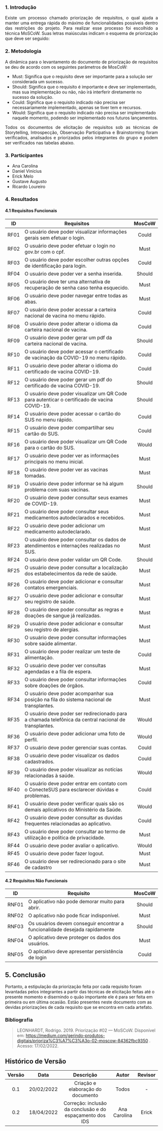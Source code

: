 ### 1. Introdução

<p style="text-align: justify;"> Existe um processo chamado priorização de requisitos, o qual ajuda a manter uma entrega rápida do máximo de funcionalidades possíveis dentro das restrições do projeto. Para realizar esse processo foi escolhido a técnica MoSCoW. Suas letras maiúsculas indicam o esquema de priorização que deve ser seguido: </p>

### 2. Metodologia

<p style="text-align: justify;"> A dinâmica para o levantamento do documento de priorização de requisitos se deu de acordo com os seguintes parâmetros de MosCoW: </p>

- Must: Significa que o requisito deve ser importante para a solução ser considerada um sucesso.
- Should: Significa que o requisito é importante e deve ser implementado, mas sua implementação ou não, não irá interferir diretamente no sucesso da solução.
- Could: Significa que o requisito indicado não precisa ser necessariamente implementado, apenas se tiver tem e recursos.
- Would: Significa que o requisito indicado não precisa ser implementado naquele momento, podendo ser implementado nos futuros lançamentos.

<p style="text-align: justify;"> Todos os documentos de elicitação de requisitos sob as técnicas de Storytelling, Introspecção, Observação Participativa e Brainstorming foram verificados, analisados e priorizados pelos integrantes do grupo e podem ser verificados nas tabelas abaixo. </p>

### 3. Participantes

- Ana Carolina
- Daniel Vinícius
- Erick Melo
- Gustave Augusto
- Ricardo Loureiro

### 4. Resultados

#### 4.1 Requisitos Funcionais

| ID    | Requisitos                                                                                            | MosCoW |
| ----- | ----------------------------------------------------------------------------------------------------- | :----: |
| RF01 | O usuário deve poder visualizar informações gerais sem efetuar o login.                               | Could  |
| RF02 | O usuário deve poder efetuar o login no gov.br com o cpf.                                              |  Must  |
| RF03 | O usuário deve poder escolher outras opções de identificação para login.                              | Could  |
| RF04 | O usuário deve poder ver a senha inserida.                                                            | Should |
| RF05 | O usuário deve ter uma alternativa de recuperação de senha caso tenha esquecido.                      |  Must  |
| RF06 | O usuário deve poder navegar entre todas as abas.                                                     |  Must  |
| RF07 | O usuário deve poder acessar a carteira nacional de vacina no menu rápido.                            | Could  |
| RF08 | O usuário deve poder alterar o idioma da carteira nacional de vacina.                                 | Could  |
| RF09 | O usuário deve poder gerar um pdf da carteira nacional de vacina.                                     | Should |
| RF10 | O usuário deve poder acessar o certificado de vacinação da COVID-19 no menu rápido.                   | Could  |
| RF11 | O usuário deve poder alterar o idioma do certificado de vacina COVID-19.                              | Could  |
| RF12 | O usuário deve poder gerar um pdf do certificado de vacina COVID-19.                                  | Should |
| RF13 | O usuário deve poder visualizar um QR Code para autenticar o certificado de vacina COVID-19.          | Should |
| RF14 | O usuário deve poder acessar o cartão do SUS no menu rápido.                                          | Could  |
| RF15 | O usuário deve poder compartilhar seu cartão do SUS.                                                  | Could  |
| RF16 | O usuário deve poder visualizar um QR Code para o cartão do SUS.                                      | Would  |
| RF17 | O usuário deve poder ver as informações principais no menu inicial.                                   |  Must  |
| RF18 | O usuário deve poder ver as vacinas tomadas.                                                          |  Must  |
| RF19 | O usuário deve poder informar se há algum problema com suas vacinas.                                  | Should |
| RF20 | O usuário deve poder consultar seus exames de COVID-19.                                               |  Must  |
| RF21 | O usuário deve poder consultar seus medicamentos autodeclarados e recebidos.                          |  Must  |
| RF22 | O usuário deve poder adicionar um medicamento autodeclarado.                                          |  Must  |
| RF23 | O usuário deve poder consultar os dados de atendimentos e internações realizadas no SUS.              |  Must  |
| RF24 | O usuário deve poder validar um QR Code.                                                              | Should |
| RF25 | O usuário deve poder consultar a localização dos estabelecimentos da rede de saúde.                   |  Must  |
| RF26 | O usuário deve poder adicionar e consultar contatos emergenciais.                                     |  Must  |
| RF27 | O usuário deve poder adicionar e consultar seu registro de saúde.                                     |  Must  |
| RF28 | O usuário deve poder consultar as regras e doações de sangue já realizadas.                           |  Must  |
| RF29 | O usuário deve poder adicionar e consultar seu registro de alergias.                                  |  Must  |
| RF30 | O usuário deve poder consultar informações sobre saúde alimentar.                                     |  Must  |
| RF31 | O usuário deve poder realizar um teste de alimentação.                                                | Could  |
| RF32 | O usuário deve poder ver consultas agendadas e a fila de espera.                                      |  Must  |
| RF33 | O usuário deve poder consultar informações sobre doações de órgãos.                                   | Could  |
| RF34 | O usuário deve poder acompanhar sua posição na fila do sistema nacional de transplantes.              |  Must  |
| RF35 | O usuário deve poder ser redirecionado para a chamada telefônica da central nacional de transplantes. | Would  |
| RF36 | O usuário deve poder adicionar uma foto de perfil.                                                    | Would  |
| RF37 | O usuário deve poder gerenciar suas contas.                                                           | Could  |
| RF38 | O usuário deve poder visualizar os dados cadastrados.                                                 | Could  |
| RF39 | O usuário deve poder visualizar as notícias relacionadas à saúde.                                     | Would  |
| RF40 | O usuário deve poder entrar em contato com o ConecteSUS para esclarecer dúvidas e problemas.          | Could  |
| RF41 | O usuário deve poder verificar quais são os demais aplicativos do Ministério da Saúde.                | Would  |
| RF42 | O usuário deve poder consultar as duvidas frequentes relacionadas ao aplicativo.                      | Could  |
| RF43 | O usuário deve poder consultar ao termo de utilização e política de privacidade.                      |  Must  |
| RF44 | O usuário deve poder avaliar o aplicativo.                                                            | Would  |
| RF45 | O usuário deve poder fazer logout.                                                                    |  Must  |
| RF46 | O usuário deve ser redirecionado para o site de cadastro                                              |  Must  |

#### 4.2 Requisitos Não Funcionais

| ID     | Requisito                                                                   | MosCoW |
| ------ | --------------------------------------------------------------------------- | :----: |
| RNF01 | O aplicativo não pode demorar muito para abrir.                             | Should |
| RNF02 | O aplicativo não pode ficar indisponível.                                   |  Must  |
| RNF03 | Os usuários devem conseguir encontrar a funcionalidade desejada rapidamente | Should |
| RNF04 | O aplicativo deve proteger os dados dos usuários.                           |  Must  |
| RNF05 | O aplicativo deve apresentar persistência de login                          | Could  |

## 5. Conclusão 
Portanto, a estipulação da priorização feita por cada requisito foram levantadas pelos integrantes  a partir das técnicas de elicitação feitas até o presente momento e disernindo o quão importante ele é para ser feita em primeira ou em última ocasião. Estão presentes neste documento com as devidas priorizações de cada requisito que se encontra em cada artefato.

### Bibliografia

> LEONHARDT, Rodrigo. 2019. Priorização #02 — MoSCoW. Disponível em: https://medium.com/gerindo-produtos-digitais/prioriza%C3%A7%C3%A3o-02-moscow-84362fbc9350 . Acesso: 17/02/2022.

## Histórico de Versão

| Versão |    Data    |             Descrição             | Autor | Revisor |
| :----: | :--------: | :-------------------------------: | :---: | :-----: |
|  0.1   | 20/02/2022 | Criação e elaboração do documento | Todos |    -    |
|  0.2   | 18/04/2022 | Correção: inclusão da conclusão e do espaçamento dos IDS | Ana Carolina |    Erick   |
